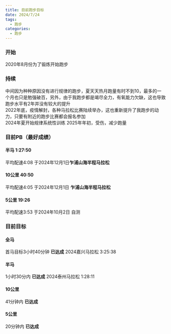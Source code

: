 ```yaml
---
title: 目前跑步目标
date: 2024/7/24
tags:
  - 跑步
categories:
  - 跑步
---
```


### 开始

2020年8月份为了锻炼开始跑步

### 持续

中间因为种种原因没有进行规律的跑步，夏天天热月跑量有时不到10，最多的一个月也只是勉强破百，另外，由于我跑步都是竭尽全力，有氧能力欠缺，这也导致跑步水平有2年并没有较大的提升  
2022年底，疫情解封，各种马拉松比赛陆续举办，这也重新提升了我跑步的动力，只要有附近的跑步比赛都会报名参加  
2024年夏开始规律系统性训练
2025年年初，受伤，减少跑量

### 目前PB（最好成绩）

#### 半马 1:27:50

平均配速4:08 于2024年12月1日**乍浦山海半程马拉松**

#### 10公里 40:50

平均配速4:05 于2024年12月1日 **乍浦山海半程马拉松**

#### 5公里 19:26

平均配速3:53 于2024年10月2日 自测

### 目前目标

#### 全马

首马目标3小时40分钟 **已达成** 2024嘉兴马拉松 3:25:38

#### 半马

1小时30分内 **已达成** 2024泰州马拉松 1:28:11

#### 10公里

41分钟内 **已达成**

#### 5公里

20分钟内 **已达成**
